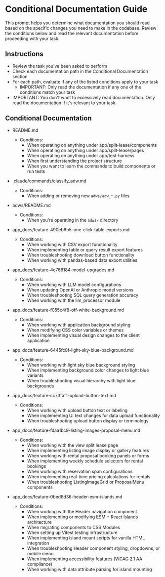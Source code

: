 # Conditional Documentation Guide

This prompt helps you determine what documentation you should read based on the specific changes you need to make in the codebase. Review the conditions below and read the relevant documentation before proceeding with your task.

## Instructions
- Review the task you've been asked to perform
- Check each documentation path in the Conditional Documentation section
- For each path, evaluate if any of the listed conditions apply to your task
  - IMPORTANT: Only read the documentation if any one of the conditions match your task
- IMPORTANT: You don't want to excessively read documentation. Only read the documentation if it's relevant to your task.

## Conditional Documentation

- README.md
  - Conditions:
    - When operating on anything under app/split-lease/components
    - When operating on anything under app/split-lease/pages
    - When operating on anything under app/test-harness
    - When first understanding the project structure
    - When you want to learn the commands to build components or run tests

- .claude/commands/classify_adw.md
  - Conditions:
    - When adding or removing new `adws/adw_*.py` files

- adws/README.md
  - Conditions:
    - When you're operating in the `adws/` directory

- app_docs/feature-490eb6b5-one-click-table-exports.md
  - Conditions:
    - When working with CSV export functionality
    - When implementing table or query result export features
    - When troubleshooting download button functionality
    - When working with pandas-based data export utilities

- app_docs/feature-4c768184-model-upgrades.md
  - Conditions:
    - When working with LLM model configurations
    - When updating OpenAI or Anthropic model versions
    - When troubleshooting SQL query generation accuracy
    - When working with the llm_processor module

- app_docs/feature-f055c4f8-off-white-background.md
  - Conditions:
    - When working with application background styling
    - When modifying CSS color variables or themes
    - When implementing visual design changes to the client application

- app_docs/feature-6445fc8f-light-sky-blue-background.md
  - Conditions:
    - When working with light sky blue background styling
    - When implementing background color changes to light blue variants
    - When troubleshooting visual hierarchy with light blue backgrounds

- app_docs/feature-cc73faf1-upload-button-text.md
  - Conditions:
    - When working with upload button text or labeling
    - When implementing UI text changes for data upload functionality
    - When troubleshooting upload button display or terminology

- app_docs/feature-fdaa1bc9-listing-images-proposal-menu.md
  - Conditions:
    - When working with the view split lease page
    - When implementing listing image display or gallery features
    - When working with rental proposal booking panels or forms
    - When implementing weekly schedule selectors for rental bookings
    - When working with reservation span configurations
    - When implementing real-time pricing calculations for rentals
    - When troubleshooting ListingImageGrid or ProposalMenu components

- app_docs/feature-0bed8d36-header-esm-islands.md
  - Conditions:
    - When working with the Header navigation component
    - When implementing or modifying ESM + React Islands architecture
    - When migrating components to CSS Modules
    - When setting up Vitest testing infrastructure
    - When implementing island mount scripts for vanilla HTML integration
    - When troubleshooting Header component styling, dropdowns, or mobile menu
    - When implementing accessibility features (WCAG 2.1 AA compliance)
    - When working with data attribute parsing for island mounting
